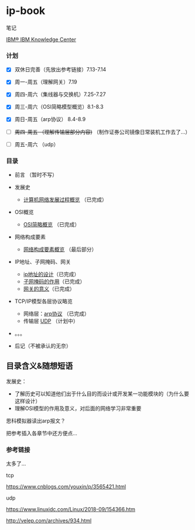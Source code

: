 # ip-book

笔记

 [IBM® IBM Knowledge Center](https://www.ibm.com/support/knowledgecenter/zh/)

### 计划

* [x] 双休日完善（先放出参考链接）7.13-7.14
* [x] 周一-周五（理解网关）7.19
* [x] 周四-周六（集线器与交换机）7.25-7.27
* [x] 周三-周六（OSI简略模型概览）8.1-8.3
* [x] 周日-周五（arp协议） 8.4-8.9
* [ ] <s>周四-周五 （理解传输层部分内容)</s> （制作证券公司镜像日常装机工作去了...）
* [ ] 周五-周六 （udp）


### 目录


* 前言 （暂时不写）

* 发展史 
  * [计算机网络发展过程概览](history/计算机网络发展过程概览.md) （已完成）
  
* OSI概览
  * [OSI简略概览](osi-intro/OSI模型简略概览.md) （已完成）
  
* 网络构成要素
  * [网络构成要素概览](yinzi/网络构成要素概览.md) （最后部分）

* IP地址、子网掩码、网关
  * [ip地址的设计](ip-sm-gw/IP地址的设计.md)（已完成）
  * [子网掩码的作用](ip-sm-gw/子网掩码的作用.md)（已完成）
  * [网关的意义](ip-sm-gw/网关的意义.md)（已完成）
  
* TCP/IP模型各层协议略览
  * 网络层：[arp协议](L3/简说arp协议.md) （已完成）
  * 传输层 [UDP](L4/udp.md) （计划中）
  
  
* 。。。
* 后记（不被承认的无奈）


## 目录含义&随想短语

发展史：

* 了解历史可以知道他们出于什么目的而设计或开发某一功能模块的（为什么要这样设计）
* 理解OSI模型的作用及意义，对后面的网络学习非常重要

思科模拟器读出arp报文？

把参考插入各章节中还方便点...


### 参考链接

太多了...

tcp

https://www.cnblogs.com/youxin/p/3565421.html

udp

https://www.linuxidc.com/Linux/2018-09/154366.htm

http://velep.com/archives/934.html

<!--
继《这本书能让你连接互联网》又一新书，同时也是回归互联网之作，持续更新，等到较为完善之时，考虑docsify归纳成书，书名《？？？？》还没想好，《从零开始理解网络》？可能吧。。。-->

